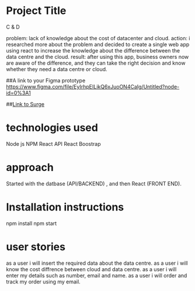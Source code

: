 # Project Title
C & D


problem: lack of knowledge about the cost of datacenter and cloud.
action: i researched more about the problem and decided to create a single web app using react to increase the knowledge about the difference between the data centre and the cloud.
result: after using this app, business owners now are aware of the difference, and they can take the right decision and know whether they need a data centre or cloud.



##A link to your Figma prototype
https://www.figma.com/file/EyIrhpEILikQ6xJuoON4CaIg/Untitled?node-id=0%3A1

##[Link to Surge](http://rural-quiver.surge.sh)


# technologies used
Node js
NPM
React
API
React Boostrap

# approach

Started with the datbase (API/BACKEND) , and then React (FRONT END).

# Installation instructions

npm install
npm start

# user stories
as a user i will insert the required data about the data centre.
as a user i will know the cost diffrence between cloud and data centre.
as a user i will enter my details such as number, email and name.
as a user i will order and track my order using my email.
